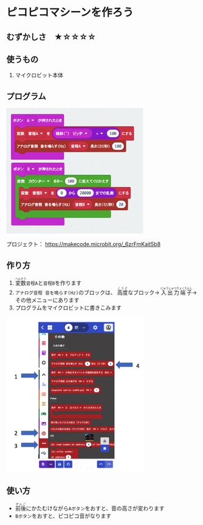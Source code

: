 # ピコピコマシーンを作ろう

## むずかしさ　★☆☆☆☆

## 使うもの
1. マイクロビット本体

## プログラム

<img width="360" src="./picopico.png">

プロジェクト： https://makecode.microbit.org/_6zrFmKait5b8

## 作り方

1.  <ruby>変数<rp>(</rp><rt>へんすう</rt><rp>)</rp></ruby>`音程A`と`音程B`を作ります
2. `アナログ音程 音を鳴らす(Hz)`のブロックは、 <ruby>高度<rp>(</rp><rt>こうど</rt><rp>)</rp></ruby>なブロック→ <ruby>入出力端子<rp>(</rp><rt>にゅうしゅつりょくたんし</rt><rp>)</rp></ruby>→その他メニューにあります
3. プログラムをマイクロビットに書きこみます

<img width="360" src="./pico_block.png">

## 使い方

*  <ruby>前後<rp>(</rp><rt>ぜんご</rt><rp>)</rp></ruby>にかたむけながら`Aボタン`をおすと、音の高さが変わります
* `Bボタン`をおすと、ピコピコ音がなります

